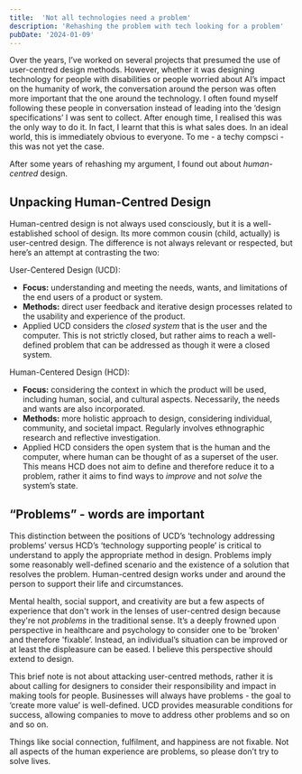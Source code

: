 ```yaml
---
title:  'Not all technologies need a problem'
description: 'Rehashing the problem with tech looking for a problem'
pubDate: '2024-01-09'
---
```


Over the years, I’ve worked on several projects that presumed the use of user-centred design methods. However, whether it was designing technology for people with disabilities or people worried about AI’s impact on the humanity of work, the conversation around the person was often more important that the one around the technology. I often found myself following these people in conversation instead of leading into the ‘design specifications’ I was sent to collect. After enough time, I realised this was the only way to do it. In fact, I learnt that this is what sales does. In an ideal world, this is immediately obvious to everyone. To me - a techy compsci - this was not yet the case. 

After some years of rehashing my argument, I found out about *human-centred* design. 

## Unpacking Human-Centred Design

Human-centred design is not always used consciously, but it is a well-established school of design. Its more common cousin (child, actually) is user-centred design. The difference is not always relevant or respected, but here’s an attempt at contrasting the two: 

User-Centered Design (UCD):

- **Focus:** understanding and meeting the needs, wants, and limitations of the end users of a product or system.
- **Methods:** direct user feedback and iterative design processes related to the usability and experience of the product.
- Applied UCD considers the *closed system* that is the user and the computer. This is not strictly closed, but rather aims to reach a well-defined problem that can be addressed as though it were a closed system. 

Human-Centered Design (HCD):

- **Focus:** considering the context in which the product will be used, including human, social, and cultural aspects. Necessarily, the needs and wants are also incorporated.
- **Methods:** more holistic approach to design, considering individual, community, and societal impact. Regularly involves  ethnographic research and reflective investigation.
- Applied HCD considers the open system that is the human and the computer, where human can be thought of as a superset of the user. This means HCD does not aim to define and therefore reduce it to a problem, rather it aims to find ways to *improve* and not *solve* the system’s state. 

## “Problems” - words are important

This distinction between the positions of UCD’s ‘technology addressing problems’ versus HCD’s ‘technology supporting people’ is critical to understand to apply the appropriate method in design. Problems imply some reasonably well-defined scenario and the existence of a solution that resolves the problem. Human-centred design works under and around the person to support their life and circumstances.

Mental health, social support, and creativity are but a few aspects of experience that don't work in the lenses of user-centred design because they're not *problems* in the traditional sense. It’s a deeply frowned upon perspective in healthcare and psychology to consider one to be 'broken' and therefore 'fixable’. Instead, an individual’s situation can be improved or at least the displeasure can be eased. I believe this perspective should extend to design.

This brief note is not about attacking user-centred methods, rather it is about calling for designers to consider their responsibility and impact in making tools for people. Businesses will always have problems - the goal to ‘create more value’ is well-defined. UCD provides measurable conditions for success, allowing companies to move to address other problems and so on and so on. 

Things like social connection, fulfilment, and happiness are not fixable. Not all aspects of the human experience are problems, so please don’t try to solve lives. 